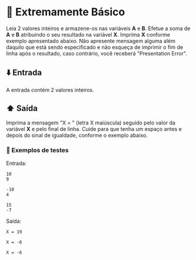 # :pencil: Extremamente Básico

Leia 2 valores inteiros e armazene-os nas variáveis <b>A</b> e <b>B</b>. Efetue a soma de <b>A</b> e <b>B</b> atribuindo o seu resultado na variável <b>X</b>. Imprima <b>X</b> conforme exemplo apresentado abaixo. Não apresente mensagem alguma além daquilo que está sendo especificado e não esqueça de imprimir o fim de linha após o resultado, caso contrário, você receberá "Presentation Error".

## :arrow_down: Entrada

A entrada contém 2 valores inteiros.

## :arrow_up: Saída

Imprima a mensagem "X = " (letra X maiúscula) seguido pelo valor da variável <b>X</b> e pelo final de linha. Cuide para que tenha um espaço antes e depois do sinal de igualdade, conforme o exemplo abaixo.

### :test_tube: Exemplos de testes

Entrada:

```
10
9
```

```
-10
4
```

```
15
-7
```

Saída:

```
X = 19
```

```
X = -6
```

```
X = -6
```
